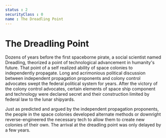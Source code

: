 ```yaml
---
status : 2
securityClass : 0
name : The Dreadling Point
---
```


# The Dreadling Point

Dozens of years before the first spaceborne pirate, a social scientist named Dreadling, theorized a point of technological advancement in humanity's future. That point of a self realized ability of space colonies to independently propagate. Long and acrimonious political discussion between independent propagation proponents and colony control advocates swept the federal political system for years. 
After the victory of the colony control advocates, certain elements of space ship component and technology were declared secret and their construction limited by federal law to the lunar shipyards. 

Just as predicted and argued by the independent propagation proponents, the people in the space colonies developed alternate methods or downright reverse-engineered the necessary tech to allow them to create new colonies of their own. The arrival at the dreadling point was only delayed by a few years.
